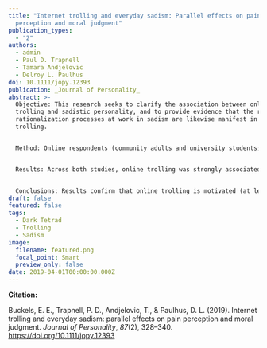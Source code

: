 ```yaml
---
title: "Internet trolling and everyday sadism: Parallel effects on pain
  perception and moral judgment"
publication_types:
  - "2"
authors:
  - admin
  - Paul D. Trapnell
  - Tamara Andjelovic
  - Delroy L. Paulhus
doi: 10.1111/jopy.12393
publication: _Journal of Personality_
abstract: >-
  Objective: This research seeks to clarify the association between online
  trolling and sadistic personality, and to provide evidence that the reward and
  rationalization processes at work in sadism are likewise manifest in online
  trolling.


  Method: Online respondents (community adults and university students; total N = 1,715) completed self‐report measures of personality and trolling behavior. They subsequently engaged in one of two judgment tasks. In Study 1, respondents viewed stimuli depicting scenes of emotional/physical suffering and provided ratings of (a) perceived pain intensity and (b) pleasure experienced while viewing the photos. In Study 2, the iTroll questionnaire was developed and validated. It was then administered alongside a moral judgment task.


  Results: Across both studies, online trolling was strongly associated with a sadistic personality profile. Moreover, sadism and trolling predicted identical patterns of pleasure and harm minimization. The incremental contribution of sadism was sustained even when controlling for broader antisocial tendencies (i.e., the Dark Triad, callous‐unemotionality, and trait aggression).


  Conclusions: Results confirm that online trolling is motivated (at least in part) by sadistic tendencies. Coupled with effective rationalization mechanisms, sadistic pleasure can be consummated in such everyday behaviors as online trolling.
draft: false
featured: false
tags:
  - Dark Tetrad
  - Trolling
  - Sadism
image:
  filename: featured.png
  focal_point: Smart
  preview_only: false
date: 2019-04-01T00:00:00.000Z
---
```

**Citation:**

Buckels, E. E., Trapnell, P. D., Andjelovic, T., & Paulhus, D. L. (2019). Internet trolling and everyday sadism: parallel effects on pain perception and moral judgment. _Journal of Personality_, _87_(2), 328–340. https://doi.org/10.1111/jopy.12393
